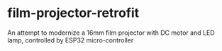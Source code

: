 # film-projector-retrofit
An attempt to modernize a 16mm film projector with DC motor and LED lamp, controlled by ESP32 micro-controller

